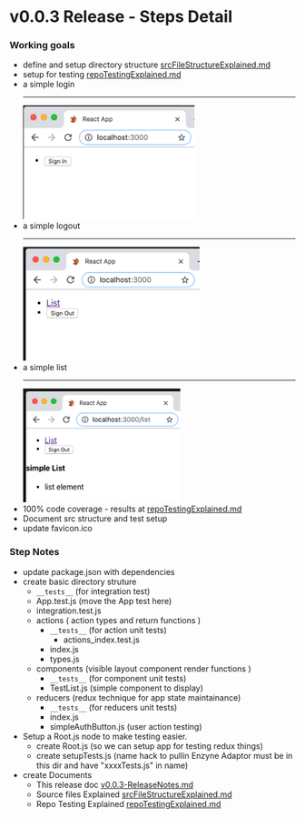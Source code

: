 # v0.0.3 Release - Steps Detail

### Working goals

- define and setup directory structure [srcFileStructureExplained.md](../srcFileStructureExplained.md)
- setup for testing [repoTestingExplained.md](../repoTestingExplained.md)
- a simple login <hr/><img height="200px" src="../assets/v0.0.3-SignIn.png" />
- a simple logout <hr/><img height="200px" src="../assets/v0.0.3-SignOut.png" />
- a simple list <hr/><img height="200px" src="../assets/v0.0.3-List.png" />
- 100% code coverage - results at [repoTestingExplained.md](../repoTestingExplained.md)
- Document src structure and test setup
- update favicon.ico


### Step Notes
- update package.json with dependencies
- create basic directory struture
  -  `__tests__` (for integration test)
    - App.test.js (move the App test here)
    - integration.test.js
  - actions ( action types and return functions )
    - `__tests__` (for action unit tests)
      - actions_index.test.js
    - index.js
    - types.js
  - components (visible layout component render functions )
    - `__tests__` (for component unit tests)
    - TestList.js (simple component to display)
  - reducers (redux technique for app state maintainance)
    - `__tests__` (for reducers unit tests)
    - index.js
    - simpleAuthButton.js (user action testing)
- Setup a Root.js node to make testing easier.
  - create Root.js (so we can setup app for testing redux things)
  - create setupTests.js (name hack to pullin Enzyne Adaptor must be in this dir and have "xxxxTests.js" in name)
- create Documents
  - This release doc [v0.0.3-ReleaseNotes.md](v0.0.3-ReleaseNotes.md)
  - Source files Explained [srcFileStructureExplained.md](../srcFileStructureExplained.md)
  - Repo Testing Explained [repoTestingExplained.md](../repoTestingExplained.md)

